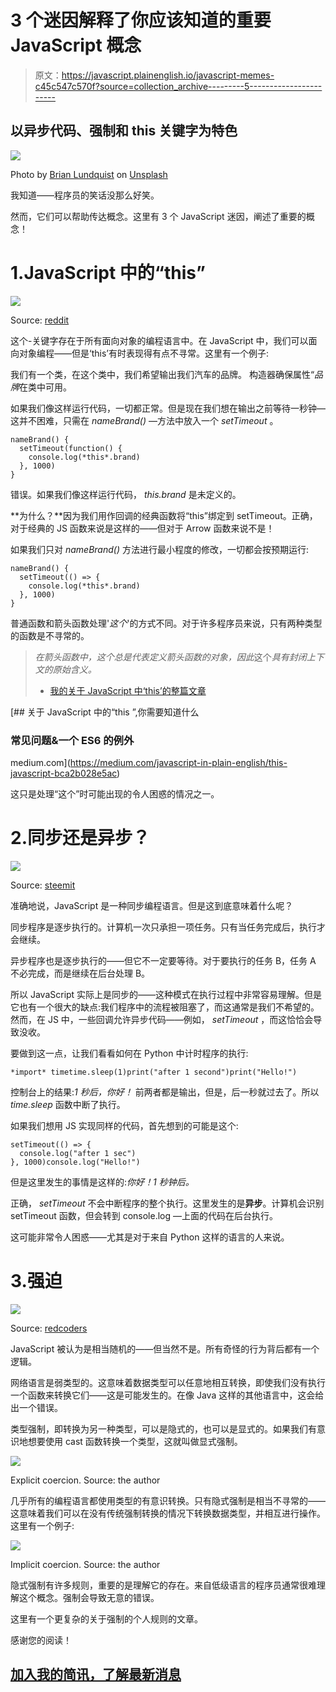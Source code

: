 # 3 个迷因解释了你应该知道的重要 JavaScript 概念

> 原文：<https://javascript.plainenglish.io/javascript-memes-c45c547c570f?source=collection_archive---------5----------------------->

## 以异步代码、强制和 this 关键字为特色

![](img/007c2a0b1cbd406793fd035fde4e5797.png)

Photo by [Brian Lundquist](https://unsplash.com/@bwl667?utm_source=medium&utm_medium=referral) on [Unsplash](https://unsplash.com?utm_source=medium&utm_medium=referral)

我知道——程序员的笑话没那么好笑。

然而，它们可以帮助传达概念。这里有 3 个 JavaScript 迷因，阐述了重要的概念！

# 1.JavaScript 中的“this”

![](img/d403948aa36f4fd253f39a0d79f71e3b.png)

Source: [reddit](https://www.reddit.com/r/ProgrammerHumor/comments/b252lc/javascript_pain/)

这个-关键字存在于所有面向对象的编程语言中。在 JavaScript 中，我们可以面向对象编程——但是‘this’有时表现得有点不寻常。这里有一个例子:

我们有一个类，在这个类中，我们希望输出我们汽车的品牌。
构造器确保属性“*品牌*在类中可用。

如果我们像这样运行代码，一切都正常。但是现在我们想在输出之前等待一秒钟—这并不困难，只需在 *nameBrand()* —方法中放入一个 *setTimeout* 。

```
nameBrand() {
  setTimeout(function() {
    console.log(*this*.brand)
  }, 1000)
}
```

错误。如果我们像这样运行代码， *this.brand* 是未定义的。

**为什么？**因为我们用作回调的经典函数将“this”绑定到 setTimeout。正确，对于经典的 JS 函数来说是这样的——但对于 Arrow 函数来说不是！

如果我们只对 *nameBrand()* 方法进行最小程度的修改，一切都会按预期运行:

```
nameBrand() {
  setTimeout(() => {
    console.log(*this*.brand)
  }, 1000)
}
```

普通函数和箭头函数处理'*这个*'的方式不同。对于许多程序员来说，只有两种类型的函数是不寻常的。

> *在箭头函数中，*这个*总是代表定义箭头函数的对象，因此*这个*具有封闭上下文的原始含义。*
> - [我的关于 JavaScript 中‘this’的整篇文章](https://medium.com/javascript-in-plain-english/this-javascript-bca2b028e5ac)

[](https://medium.com/javascript-in-plain-english/this-javascript-bca2b028e5ac) [## 关于 JavaScript 中的“this ”,你需要知道什么

### 常见问题&一个 ES6 的例外

medium.com](https://medium.com/javascript-in-plain-english/this-javascript-bca2b028e5ac) 

这只是处理“这个”时可能出现的令人困惑的情况之一。

# 2.同步还是异步？

![](img/e92663971a763e4f3f3106e3842316e8.png)

Source: [steemit](https://steemit.com/busy/@felixxx/python-vs-js)

准确地说，JavaScript 是一种同步编程语言。但是这到底意味着什么呢？

同步程序是逐步执行的。计算机一次只承担一项任务。只有当任务完成后，执行才会继续。

异步程序也是逐步执行的——但它不一定要等待。对于要执行的任务 B，任务 A 不必完成，而是继续在后台处理 B。

所以 JavaScript 实际上是同步的——这种模式在执行过程中非常容易理解。但是它也有一个很大的缺点:我们程序中的流程被阻塞了，而这通常是我们不希望的。然而，在 JS 中，一些回调允许异步代码——例如， *setTimeout* ，而这恰恰会导致没收。

要做到这一点，让我们看看如何在 Python 中计时程序的执行:

```
*import* timetime.sleep(1)print("after 1 second")print("Hello!")
```

控制台上的结果:*1 秒后，你好！*
前两者都是输出，但是，后一秒就过去了。所以 *time.sleep* 函数中断了执行。

如果我们想用 JS 实现同样的代码，首先想到的可能是这个:

```
setTimeout(() => {
  console.log("after 1 sec")
}, 1000)console.log("Hello!")
```

但是这里发生的事情是这样的:*你好！1 秒钟后。*

正确， *setTimeout* 不会中断程序的整个执行。这里发生的是**异步**。计算机会识别 setTimeout 函数，但会转到 console.log —上面的代码在后台执行。

这可能非常令人困惑——尤其是对于来自 Python 这样的语言的人来说。

# 3.强迫

![](img/4553363efe2a9397876949540561e133.png)

Source: [redcoders](https://www.instagram.com/p/B1oKoLBAosu/)

JavaScript 被认为是相当随机的——但当然不是。所有奇怪的行为背后都有一个逻辑。

网络语言是弱类型的。这意味着数据类型可以任意地相互转换，即使我们没有执行一个函数来转换它们——这是可能发生的。在像 Java 这样的其他语言中，这会给出一个错误。

类型强制，即转换为另一种类型，可以是隐式的，也可以是显式的。如果我们有意识地想要使用 cast 函数转换一个类型，这就叫做显式强制。

![](img/44114438e582898fdf4aaea1bdcfdbe7.png)

Explicit coercion. Source: the author

几乎所有的编程语言都使用类型的有意识转换。只有隐式强制是相当不寻常的——这意味着我们可以在没有传统强制转换的情况下转换数据类型，并相互进行操作。这里有一个例子:

![](img/e8109fe90132b46c7004e7127124be5a.png)

Implicit coercion. Source: the author

隐式强制有许多规则，重要的是理解它的存在。来自低级语言的程序员通常很难理解这个概念。强制会导致无意的错误。

这里有一个更复杂的关于强制的个人规则的文章。

感谢您的阅读！

## [加入我的简讯，了解最新消息](http://eepurl.com/hacY0v)